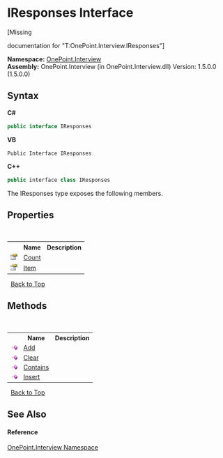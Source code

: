 # IResponses Interface
 

\[Missing <summary> documentation for "T:OnePoint.Interview.IResponses"\]

**Namespace:**&nbsp;<a href="N_OnePoint_Interview">OnePoint.Interview</a><br />**Assembly:**&nbsp;OnePoint.Interview (in OnePoint.Interview.dll) Version: 1.5.0.0 (1.5.0.0)

## Syntax

**C#**<br />
``` C#
public interface IResponses
```

**VB**<br />
``` VB
Public Interface IResponses
```

**C++**<br />
``` C++
public interface class IResponses
```

The IResponses type exposes the following members.


## Properties
&nbsp;<table><tr><th></th><th>Name</th><th>Description</th></tr><tr><td>![Public property](media/pubproperty.gif "Public property")</td><td><a href="P_OnePoint_Interview_IResponses_Count">Count</a></td><td /></tr><tr><td>![Public property](media/pubproperty.gif "Public property")</td><td><a href="P_OnePoint_Interview_IResponses_Item">Item</a></td><td /></tr></table>&nbsp;
<a href="#iresponses-interface">Back to Top</a>

## Methods
&nbsp;<table><tr><th></th><th>Name</th><th>Description</th></tr><tr><td>![Public method](media/pubmethod.gif "Public method")</td><td><a href="M_OnePoint_Interview_IResponses_Add">Add</a></td><td /></tr><tr><td>![Public method](media/pubmethod.gif "Public method")</td><td><a href="M_OnePoint_Interview_IResponses_Clear">Clear</a></td><td /></tr><tr><td>![Public method](media/pubmethod.gif "Public method")</td><td><a href="M_OnePoint_Interview_IResponses_Contains">Contains</a></td><td /></tr><tr><td>![Public method](media/pubmethod.gif "Public method")</td><td><a href="M_OnePoint_Interview_IResponses_Insert">Insert</a></td><td /></tr></table>&nbsp;
<a href="#iresponses-interface">Back to Top</a>

## See Also


#### Reference
<a href="N_OnePoint_Interview">OnePoint.Interview Namespace</a><br />